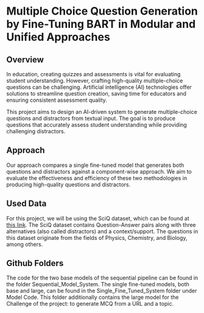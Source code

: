 # Multiple Choice Question Generation by Fine-Tuning BART in Modular and Unified Approaches

## Overview
In education, creating quizzes and assessments is vital for evaluating student understanding. However, crafting high-quality multiple-choice questions can be challenging. Artificial intelligence (AI) technologies offer solutions to streamline question creation, saving time for educators and ensuring consistent assessment quality.

This project aims to design an AI-driven system to generate multiple-choice questions and distractors from textual input. The goal is to produce questions that accurately assess student understanding while providing challenging distractors.

## Approach
Our approach compares a single fine-tuned model that generates both questions and distractors against a component-wise approach. We aim to evaluate the effectiveness and efficiency of these two methodologies in producing high-quality questions and distractors.

## Used Data
For this project, we will be using the SciQ dataset, which can be found at [this link](https://huggingface.co/datasets/allenai/sciq). The SciQ dataset contains Question-Answer pairs along with three alternatives (also called distractors) and a context/support. The questions in this dataset originate from the fields of Physics, Chemistry, and Biology, among others.

## Github Folders
The code for the two base models of the sequential pipeline can be found in the folder Sequential_Model_System. The single fine-tuned models, both base and large, can be found in the Single_Fine_Tuned_System folder under Model Code. This folder additionally contains the large model for the Challenge of the project: to generate MCQ from a URL and a topic.
